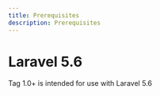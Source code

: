 ```yaml
---
title: Prerequisites
description: Prerequisites
---
```


# Laravel 5.6
Tag 1.0+ is intended for use with Laravel 5.6